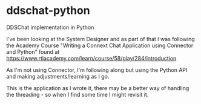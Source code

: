 # ddschat-python
DDSChat implementation in Python

I've been looking at the System Designer and as part of that I was following the Academy Course 
"Writing a Connext Chat Application using Connector and Python" found at
https://www.rtiacademy.com/learn/course/58/play/284/introduction

As I'm not using Connector, I'm following along but using the Python API and making adjustments/learning as I go. 

This is the application as I wrote it, there may be a better way of handling the threading - so when I find some time I might revisit it.
